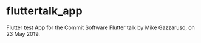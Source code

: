 # fluttertalk_app

Flutter test App for the Commit Software Flutter talk by Mike Gazzaruso, on 23 May 2019.


